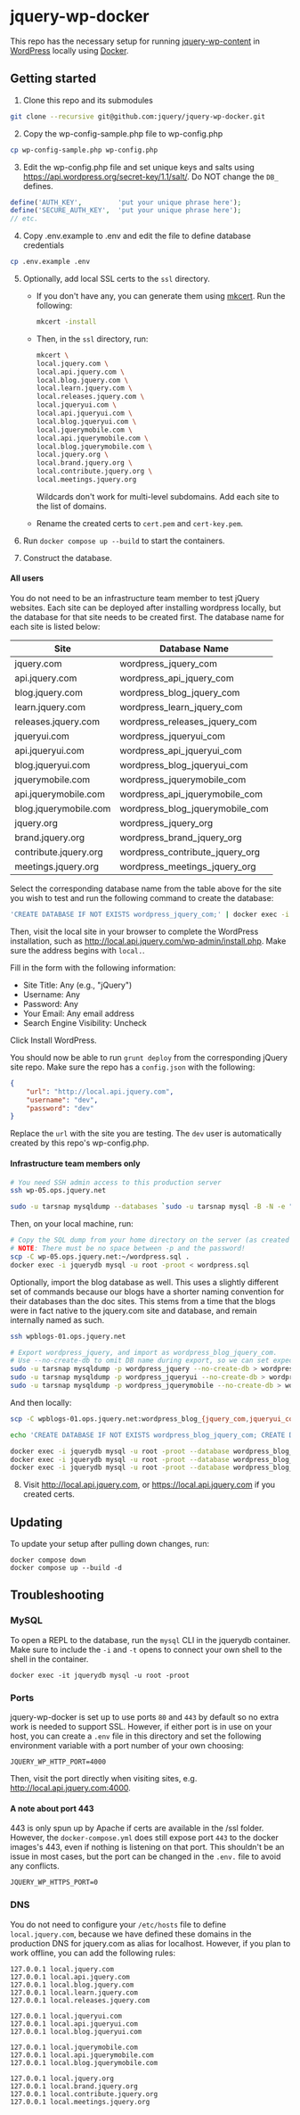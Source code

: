 # jquery-wp-docker

This repo has the necessary setup for running [jquery-wp-content](https://github.com/jquery/jquery-wp-content) in [WordPress](https://wordpress.com/) locally using [Docker](https://www.docker.com/).

## Getting started

1. Clone this repo and its submodules

```sh
git clone --recursive git@github.com:jquery/jquery-wp-docker.git
```

2. Copy the wp-config-sample.php file to wp-config.php

```sh
cp wp-config-sample.php wp-config.php
```

3. Edit the wp-config.php file and set unique keys and salts using https://api.wordpress.org/secret-key/1.1/salt/. Do NOT change the `DB_` defines.

```php
define('AUTH_KEY',         'put your unique phrase here');
define('SECURE_AUTH_KEY',  'put your unique phrase here');
// etc.
```

4. Copy .env.example to .env and edit the file to define database credentials

```sh
cp .env.example .env
```

5. Optionally, add local SSL certs to the `ssl` directory.

   * If you don't have any, you can generate them using [mkcert](https://github.com/FiloSottile/mkcert).
     Run the following:

     ```sh
     mkcert -install
     ```

   * Then, in the `ssl` directory, run:
     ```sh
     mkcert \
     local.jquery.com \
     local.api.jquery.com \
     local.blog.jquery.com \
     local.learn.jquery.com \
     local.releases.jquery.com \
     local.jqueryui.com \
     local.api.jqueryui.com \
     local.blog.jqueryui.com \
     local.jquerymobile.com \
     local.api.jquerymobile.com \
     local.blog.jquerymobile.com \
     local.jquery.org \
     local.brand.jquery.org \
     local.contribute.jquery.org \
     local.meetings.jquery.org
     ```
     Wildcards don't work for multi-level subdomains. Add each site to the list of domains.

   * Rename the created certs to `cert.pem` and `cert-key.pem`.

6. Run `docker compose up --build` to start the containers.

7. Construct the database.

#### All users

You do not need to be an infrastructure team member to test jQuery websites. Each site can be deployed after installing wordpress locally, but the database for that site needs to be created first. The database name for each site is listed below:

| Site | Database Name |
|------|---------------|
| jquery.com | wordpress_jquery_com |
| api.jquery.com | wordpress_api_jquery_com |
| blog.jquery.com | wordpress_blog_jquery_com |
| learn.jquery.com | wordpress_learn_jquery_com |
| releases.jquery.com | wordpress_releases_jquery_com |
| jqueryui.com | wordpress_jqueryui_com |
| api.jqueryui.com | wordpress_api_jqueryui_com |
| blog.jqueryui.com | wordpress_blog_jqueryui_com |
| jquerymobile.com | wordpress_jquerymobile_com |
| api.jquerymobile.com | wordpress_api_jquerymobile_com |
| blog.jquerymobile.com | wordpress_blog_jquerymobile_com |
| jquery.org | wordpress_jquery_org |
| brand.jquery.org | wordpress_brand_jquery_org |
| contribute.jquery.org | wordpress_contribute_jquery_org |
| meetings.jquery.org | wordpress_meetings_jquery_org |

Select the corresponding database name from the table above for the site you wish to test and run the following command to create the database:

```sh
'CREATE DATABASE IF NOT EXISTS wordpress_jquery_com;' | docker exec -i jquerydb mysql -u root -proot
```

Then, visit the local site in your browser to complete the WordPress installation, such as http://local.api.jquery.com/wp-admin/install.php. Make sure the address begins with `local.`.

Fill in the form with the following information:

- Site Title: Any (e.g., "jQuery")
- Username: Any
- Password: Any
- Your Email: Any email address
- Search Engine Visibility: Uncheck

Click Install WordPress.

You should now be able to run `grunt deploy` from the corresponding jQuery site repo. Make sure the repo has a `config.json` with the following:

```json
{
	"url": "http://local.api.jquery.com",
	"username": "dev",
	"password": "dev"
}
```

Replace the `url` with the site you are testing. The `dev` user is automatically created by this repo's wp-config.php.

#### Infrastructure team members only

```sh
# You need SSH admin access to this production server
ssh wp-05.ops.jquery.net

sudo -u tarsnap mysqldump --databases `sudo -u tarsnap mysql -B -N -e "SHOW DATABASES LIKE 'wordpress_%'"` > wordpress.sql
```

Then, on your local machine, run:

```sh
# Copy the SQL dump from your home directory on the server (as created by the previous command)
# NOTE: There must be no space between -p and the password!
scp -C wp-05.ops.jquery.net:~/wordpress.sql .
docker exec -i jquerydb mysql -u root -proot < wordpress.sql
```

Optionally, import the blog database as well. This uses a slightly different set of commands because our blogs have a shorter naming convention for their databases than the doc sites. This stems from a time that the blogs were in fact native to the jquery.com site and database, and remain internally named as such.

```sh
ssh wpblogs-01.ops.jquery.net

# Export wordpress_jquery, and import as wordpress_blog_jquery_com.
# Use --no-create-db to omit DB name during export, so we can set expected name during import.
sudo -u tarsnap mysqldump -p wordpress_jquery --no-create-db > wordpress_blog_jquery_com.sql;
sudo -u tarsnap mysqldump -p wordpress_jqueryui --no-create-db > wordpress_blog_jqueryui_com.sql;
sudo -u tarsnap mysqldump -p wordpress_jquerymobile --no-create-db > wordpress_blog_jquerymobile_com.sql;
```

And then locally:

```sh
scp -C wpblogs-01.ops.jquery.net:wordpress_blog_{jquery_com,jqueryui_com,jquerymobile_com}.sql .

echo 'CREATE DATABASE IF NOT EXISTS wordpress_blog_jquery_com; CREATE DATABASE IF NOT EXISTS wordpress_blog_jqueryui_com; CREATE DATABASE IF NOT EXISTS wordpress_blog_jquerymobile_com;' | docker exec -i jquerydb mysql -u root -proot

docker exec -i jquerydb mysql -u root -proot --database wordpress_blog_jquery_com < wordpress_blog_jquery_com.sql;
docker exec -i jquerydb mysql -u root -proot --database wordpress_blog_jqueryui_com < wordpress_blog_jqueryui_com.sql;
docker exec -i jquerydb mysql -u root -proot --database wordpress_blog_jquerymobile_com < wordpress_blog_jquerymobile_com.sql;
```

8. Visit http://local.api.jquery.com, or https://local.api.jquery.com if you created certs.

## Updating

To update your setup after pulling down changes, run:

```
docker compose down
docker compose up --build -d
```

## Troubleshooting

### MySQL

To open a REPL to the database, run the `mysql` CLI in the jquerydb container. Make sure to include the `-i` and `-t` opens to connect your own shell to the shell in the container.

```
docker exec -it jquerydb mysql -u root -proot
```

### Ports

jquery-wp-docker is set up to use ports `80` and `443` by default so no extra work is needed to support SSL. However, if either port is in use on your host, you can create a `.env` file in this directory and set the following environment variable with a port number of your own choosing:

```
JQUERY_WP_HTTP_PORT=4000
```

Then, visit the port directly when visiting sites, e.g. http://local.api.jquery.com:4000.

#### A note about port 443

443 is only spun up by Apache if certs are available in the /ssl folder. However, the `docker-compose.yml` does still expose port `443` to the docker images's 443, even if nothing is listening on that port. This shouldn't be an issue in most cases, but the port can be changed in the `.env.` file to avoid any conflicts.

```
JQUERY_WP_HTTPS_PORT=0
```

### DNS

You do not need to configure your `/etc/hosts` file to define `local.jquery.com`, because we have defined these domains in the production DNS for jquery.com as alias for localhost. However, if you plan to work offline, you can add the following rules:

```
127.0.0.1 local.jquery.com
127.0.0.1 local.api.jquery.com
127.0.0.1 local.blog.jquery.com
127.0.0.1 local.learn.jquery.com
127.0.0.1 local.releases.jquery.com

127.0.0.1 local.jqueryui.com
127.0.0.1 local.api.jqueryui.com
127.0.0.1 local.blog.jqueryui.com

127.0.0.1 local.jquerymobile.com
127.0.0.1 local.api.jquerymobile.com
127.0.0.1 local.blog.jquerymobile.com

127.0.0.1 local.jquery.org
127.0.0.1 local.brand.jquery.org
127.0.0.1 local.contribute.jquery.org
127.0.0.1 local.meetings.jquery.org
```
